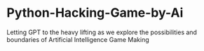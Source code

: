# Python-Hacking-Game-by-Ai
Letting GPT to the heavy lifting as we explore the possibilities and boundaries of Artificial Intelligence Game Making
